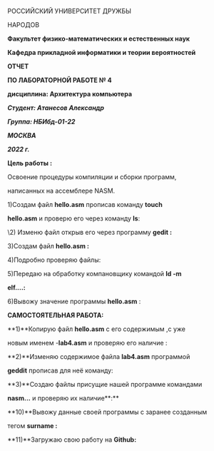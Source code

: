 ﻿

РОССИЙСКИЙ УНИВЕРСИТЕТ ДРУЖБЫ

НАРОДОВ

**Факультет физико-математических и естественных наук**

**Кафедра прикладной информатики и теории вероятностей**

**ОТЧЕТ**

**ПО ЛАБОРАТОРНОЙ РАБОТЕ № 4**

**дисциплина: Архитектура компьютера**

***Студент: Атанесов Александр***

***Группа: НБИбд-01-22***

***МОСКВА***

***2022 г.***





**Цель работы :**

Освоение процедуры компиляции и сборки программ,

написанных на ассемблере NASM.

1)Создам файл **hello.asm** прописав команду **touch**

**hello.asm** и проверю его через команду **ls**:

\2) Изменю файл открыв его через программу **gedit :**

3)Создам файл **hello.asm :**

4)Подробно проверяю файлы:

5)Передаю на обработку компановщику командой **ld -m**

**elf....:**





6)Вывожу значение программы **hello.asm** :

**САМОСТОЯТЕЛЬНАЯ РАБОТА:**

**1)**Копирую файл **hello.asm** с его содержимым ,c уже

новым именем -**lab4.asm** и проверяю его наличие :

**2)**Изменяю содержимое файла **lab4.asm** программой

**geddit** прописав для неё команду:

**3)**Создаю файлы присущие нашей программе командами

**nasm...** и проверяю их наличие**:**





**10)**Вывожу данные своей программы с заранее созданным

тегом **surname :**

**11)**Загружаю свою работу на **Github:**






